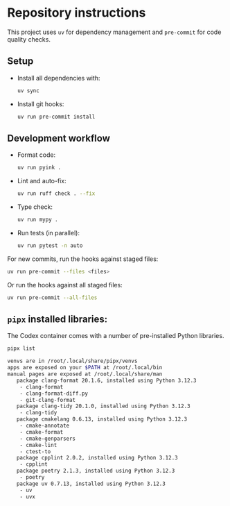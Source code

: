 # Repository instructions

This project uses `uv` for dependency management and `pre-commit` for code quality checks.

## Setup

- Install all dependencies with:
  ```bash
  uv sync
  ```
- Install git hooks:
  ```bash
  uv run pre-commit install
  ```

## Development workflow

- Format code:
  ```bash
  uv run pyink .
  ```
- Lint and auto-fix:
  ```bash
  uv run ruff check . --fix
  ```
- Type check:
  ```bash
  uv run mypy .
  ```
- Run tests (in parallel):
  ```bash
  uv run pytest -n auto
  ```

For new commits, run the hooks against staged files:
```bash
uv run pre-commit --files <files>
```
Or run the hooks against all staged files:
```bash
uv run pre-commit --all-files
```


## `pipx` installed libraries:

The Codex container comes with a number of pre-installed Python libraries.

```bash
pipx list

venvs are in /root/.local/share/pipx/venvs
apps are exposed on your $PATH at /root/.local/bin
manual pages are exposed at /root/.local/share/man
   package clang-format 20.1.6, installed using Python 3.12.3
    - clang-format
    - clang-format-diff.py
    - git-clang-format
   package clang-tidy 20.1.0, installed using Python 3.12.3
    - clang-tidy
   package cmakelang 0.6.13, installed using Python 3.12.3
    - cmake-annotate
    - cmake-format
    - cmake-genparsers
    - cmake-lint
    - ctest-to
   package cpplint 2.0.2, installed using Python 3.12.3
    - cpplint
   package poetry 2.1.3, installed using Python 3.12.3
    - poetry
   package uv 0.7.13, installed using Python 3.12.3
    - uv
    - uvx
```
